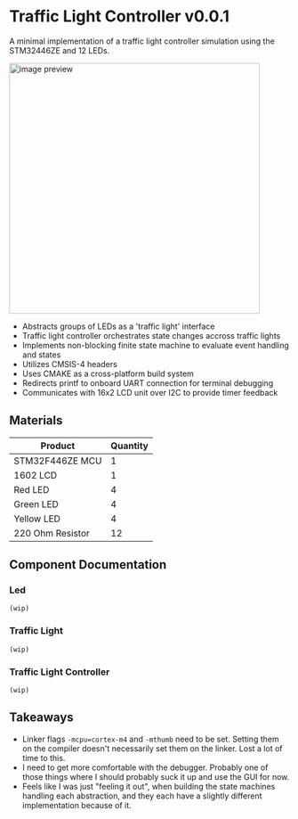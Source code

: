 # Traffic Light Controller v0.0.1

A minimal implementation of a traffic light controller simulation using the STM32446ZE and 12 LEDs.

<img src="/repo/image.jpg" alt="image preview" width="450" height="auto">

- Abstracts groups of LEDs as a 'traffic light' interface
- Traffic light controller orchestrates state changes accross traffic lights
- Implements non-blocking finite state machine to evaluate event handling and states
- Utilizes CMSIS-4 headers
- Uses CMAKE as a cross-platform build system
- Redirects printf to onboard UART connection for terminal debugging
- Communicates with 16x2 LCD unit over I2C to provide timer feedback

## Materials
| Product | Quantity |
| ------- | -------- |
| STM32F446ZE MCU | 1 |
| 1602 LCD | 1 |
| Red LED | 4 |
| Green LED | 4 |
| Yellow LED | 4 |
| 220 Ohm Resistor | 12 |

## Component Documentation

### Led
    (wip)
### Traffic Light
    (wip)
### Traffic Light Controller
    (wip)

## Takeaways
- Linker flags `-mcpu=cortex-m4` and `-mthumb` need to be set. Setting them on the compiler doesn't necessarily set them on the linker. Lost a lot of time to this.
- I need to get more comfortable with the debugger. Probably one of those things where I should probably suck it up and use the GUI for now.
- Feels like I was just "feeling it out", when building the state machines handling each abstraction, and they each have a slightly different implementation because of it.
